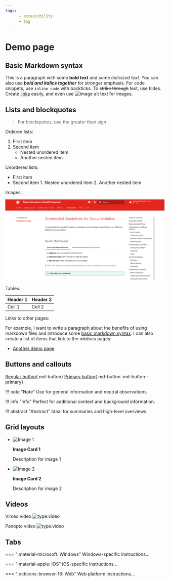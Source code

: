 ```yaml
---
tags:
      - accessibility
      - Tag
---
```


<!-- This is a demo page to showcase the basic markdown syntax supported by MkDocs. You can use this page as a reference when creating your own documentation. -->

# Demo page

## Basic Markdown syntax

This is a paragraph with some **bold text** and some *italicized text*. You can also use ***bold and italics together*** for stronger emphasis. For code snippets, use `inline code` with backticks. To ~~strike through~~ text, use tildes. Create [links](https://example.com "Optional Title") easily, and even use ![image alt text](https://unsplash.it/300/200 "Optional Image Title") for images.

## Lists and blockquotes

> For blockquotes, use the greater than sign.

Ordered lists:

1. First item
2. Second item
      - Nested unordered item
      - Another nested item

Unordered lists:

- First item
- Second item
      1. Nested unordered item
      2. Another nested item

Images:

![The name of the image](image.png)

Tables:

| Header 1 | Header 2 |
|----------|----------|
| Cell 1   | Cell 2   |

Links to other pages:

For example, I want to write a paragraph about the benefits of using markdown files and introduce some [basic markdown syntax](basic-markdown.md). I can also create a list of items that link to the mkdocs pages:

- [Another demo page](demo2.md)

## Buttons and callouts

[Regular button](#){.md-button}
[Primary button](#){.md-button .md-button--primary}

!!! note "Note"
    Use for general information and neutral observations.

!!! info "Info"
    Perfect for additional context and background information.

!!! abstract "Abstract"
    Ideal for summaries and high-level overviews.

## Grid layouts

<div class="grid cards" markdown>

-   ![Image 1](https://picsum.photos/600/400)

    __Image Card 1__
    
    Description for image 1

-   ![Image 2](https://picsum.photos/600/400)

    __Image Card 2__
    
    Description for image 2

</div>

## Videos

Vimeo video
![type:video](https://player.vimeo.com/video/856728791)

Panopto video
![type:video](https://cardiff.cloud.panopto.eu/Panopto/Pages/embed.aspx?id=d25a0b26-00c7-47f3-9e8e-aecf01555564&start=0)

## Tabs

=== ":material-microsoft: Windows"
    Windows-specific instructions...

=== ":material-apple: iOS"
    iOS-specific instructions...

=== ":octicons-browser-16: Web"
    Web platform instructions...

<!-- 


## Text formatting

This **bold text** and this *italicized text* show emphasis, while ***bold and italics together*** create stronger emphasis. You can also use __underscores__ for **bold** and _italics_. For code snippets, use `inline code` with backticks. To ~~strike through~~ text, use tildes. Create [links](https://example.com "Optional Title") easily, and even use ![image alt text](https://unsplash.it/300/200 "Optional Image Title") for images.

## Lists and blockquotes

> for blockquotes, 

and separate paragraphs with blank lines. Create ordered lists:

1. First item
2. Second item
      - Nested unordered item
      - Another nested item

For horizontal rules, use three hyphens, asterisks, or underscores:

---

For more complex formatting, use `<sup>superscript</sup>` or `<sub>subscript</sub>`, and tables:

| Header 1 | Header 2 |
|----------|----------|
| Cell 1   | Cell 2   |

Finally, you can add `#` tags for headings of different levels (H1-H6).

# Heading 1
## Heading 2
### Heading 3


## Inserting images

![[image.png|alt text]]

![The name of the image](image.png)

![Accommadation status](accommodation-status.png)

## Linking to other pages

One of the benefit of using a markdown file is that you can easily link to other pages within the same repository. This is useful for creating a table of contents or linking to related content.

## Linking to other pages

For example, I want to write a paragraph about the benefits of using markdown files and introduce some [basic markdown syntax](basic-markdown.md). I can also create a list of items that link to the mkdocs pages:

- [[buttons]]
- [[icons-emojis]]
- [[callouts]]
 
## keyboard shortcuts

++ctrl+alt+del++
  -->